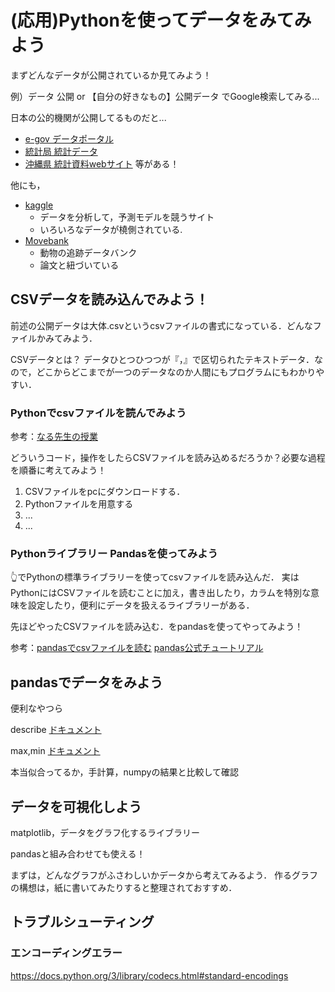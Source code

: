 
# (応用)Pythonを使ってデータをみてみよう
まずどんなデータが公開されているか見てみよう！

例）データ 公開 or 【自分の好きなもの】公開データ でGoogle検索してみる...

日本の公的機関が公開してるものだと...
- [e-gov データポータル](https://data.e-gov.go.jp/info/ja)
- [統計局 統計データ](https://www.stat.go.jp/data/)
- [沖縄県 統計資料webサイト](https://www.pref.okinawa.jp/toukeika/)
等がある！

他にも，
- [kaggle](https://www.kaggle.com/)
  - データを分析して，予測モデルを競うサイト
  - いろいろなデータが橈側されている.
- [Movebank](https://datarepository.movebank.org/home)
  - 動物の追跡データバンク
  - 論文と紐づいている


## CSVデータを読み込んでみよう！
前述の公開データは大体.csvというcsvファイルの書式になっている．どんなファイルかみてみよう．

CSVデータとは？
データひとつひつつが『，』で区切られたテキストデータ．なので，どこからどこまでが一つのデータなのか人間にもプログラムにもわかりやすい．

### Pythonでcsvファイルを読んでみよう
参考：[なる先生の授業](https://ie.u-ryukyu.ac.jp/~tnal/2024/prog1/static/fileio.html)

どういうコード，操作をしたらCSVファイルを読み込めるだろうか？必要な過程を順番に考えてみよう！
1. CSVファイルをpcにダウンロードする．
1. Pythonファイルを用意する
1. ...
1. ...



### Pythonライブラリー Pandasを使ってみよう

👆でPythonの標準ライブラリーを使ってcsvファイルを読み込んだ．
実はPythonにはCSVファイルを読むことに加え，書き出したり，カラムを特別な意味を設定したり，便利にデータを扱えるライブラリーがある．

先ほどやったCSVファイルを読み込む．をpandasを使ってやってみよう！

参考：[pandasでcsvファイルを読む](https://pandas.pydata.org/docs/reference/api/pandas.read_csv.html#pandas-read-csv)
[pandas公式チュートリアル](https://pandas.pydata.org/docs/getting_started/intro_tutorials/01_table_oriented.html)

## pandasでデータをみよう
便利なやつら

describe [ドキュメント]()

max,min [ドキュメント]()

本当似合ってるか，手計算，numpyの結果と比較して確認

## データを可視化しよう

matplotlib，データをグラフ化するライブラリー

pandasと組み合わせても使える！

まずは，どんなグラフがふさわしいかデータから考えてみるよう．
作るグラフの構想は，紙に書いてみたりすると整理されておすすめ．



## トラブルシューティング

### エンコーディングエラー
https://docs.python.org/3/library/codecs.html#standard-encodings

